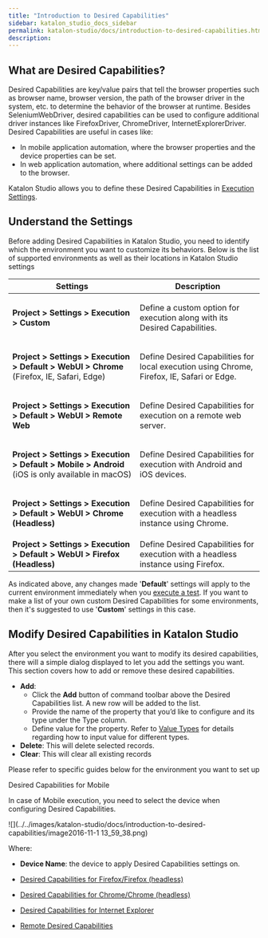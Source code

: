 ```yaml
---
title: "Introduction to Desired Capabilities" 
sidebar: katalon_studio_docs_sidebar
permalink: katalon-studio/docs/introduction-to-desired-capabilities.html 
description: 
---
```

What are Desired Capabilities?
------------------------------

Desired Capabilities are key/value pairs that tell the browser properties such as browser name, browser version, the path of the browser driver in the system, etc. to determine the behavior of the browser at runtime. Besides SeleniumWebDriver, desired capabilities can be used to configure additional driver instances like FirefoxDriver, ChromeDriver, InternetExplorerDriver. Desired Capabilities are useful in cases like:

*   In mobile application automation, where the browser properties and the device properties can be set.
*   In web application automation, where additional settings can be added to the browser.

Katalon Studio allows you to define these Desired Capabilities in [Execution Settings](https://docs.katalon.com/display/KD/Execution+Settings).

Understand the Settings
-----------------------

Before adding Desired Capabilities in Katalon Studio, you need to identify which the environment you want to customize its behaviors. Below is the list of supported environments as well as their locations in Katalon Studio settings

<table><thead><tr><th>Settings</th><th>Description</th></tr></thead><tbody><tr><td><div class="content-wrapper"><p><strong>Project &gt; Settings &gt; Execution &gt; Custom</strong></p></div></td><td><div class="content-wrapper"><p>Define a custom option for execution along with its Desired Capabilities.</p></div></td></tr><tr><td><div class="content-wrapper"><p><strong>Project &gt; Settings &gt; Execution &gt; Default &gt; WebUI &gt; Chrome</strong> (Firefox, IE, Safari, Edge)</p></div></td><td><div class="content-wrapper"><p>Define Desired Capabilities for local execution using Chrome, Firefox, IE, Safari or Edge.</p></div></td></tr><tr><td><div class="content-wrapper"><p><strong><strong>Project &gt; Settings &gt; </strong>Execution &gt; Default &gt; WebUI &gt; Remote Web</strong></p></div></td><td><div class="content-wrapper"><p>Define Desired Capabilities for execution on a remote web server.</p></div></td></tr><tr><td><div class="content-wrapper"><p><strong><strong>Project &gt; Settings &gt; </strong>Execution &gt; Default &gt; Mobile &gt; Android</strong> (iOS is only available in macOS)</p></div></td><td><div class="content-wrapper"><p>Define Desired Capabilities for execution with Android and iOS devices.</p></div></td></tr><tr><td><div class="content-wrapper"><p><strong><strong>Project &gt; Settings &gt; </strong>Execution &gt; Default &gt; WebUI &gt; Chrome (Headless)</strong></p></div></td><td><div class="content-wrapper"><p>Define Desired Capabilities for execution with a headless instance using Chrome.</p></div></td></tr><tr><td><strong><strong>Project &gt; Settings &gt; </strong>Execution &gt; Default &gt; WebUI &gt; Firefox (Headless)</strong></td><td>Define Desired Capabilities for execution with a headless instance using Firefox.</td></tr></tbody></table>

As indicated above, any changes made '**Default**' settings will apply to the current environment immediately when you [execute a test](https://docs.katalon.com/display/KD/Execute+a+Test+Case+or+a+Test+Suite#ExecuteaTestCaseoraTestSuite-ExecuteanEntireTestCaseorTestSuite). If you want to make a list of your own custom Desired Capabilities for some environments, then it's suggested to use '**Custom**' settings in this case.

Modify Desired Capabilities in Katalon Studio
---------------------------------------------

After you select the environment you want to modify its desired capabilities, there will a simple dialog displayed to let you add the settings you want. This section covers how to add or remove these desired capabilities. 

*   **Add**:
    *   Click the **Add** button of command toolbar above the Desired Capabilities list. A new row will be added to the list.
    *   Provide the name of the property that you’d like to configure and its type under the Type column.
    *   Define value for the property. Refer to [Value Types](/display/KD/Value+Types) for details regarding how to input value for different types.
*   **Delete**: This will delete selected records.
*   **Clear**: This will clear all existing records

Please refer to specific guides below for the environment you want to set up

Desired Capabilities for Mobile

In case of Mobile execution, you need to select the device when configuring Desired Capabilities.

![](../../images/katalon-studio/docs/introduction-to-desired-capabilities/image2016-11-1 13_59_38.png)

Where:

*   **Device Name**: the device to apply Desired Capabilities settings on.

*   [Desired Capabilities for Firefox/Firefox (headless)](/pages/viewpage.action?pageId=13700172)
*   [Desired Capabilities for Chrome/Chrome (headless)](/pages/viewpage.action?pageId=13700170)
*   [Desired Capabilities for Internet Explorer](/display/KD/Desired+Capabilities+for+Internet+Explorer)
*   [Remote Desired Capabilities](/display/KD/Remote+Desired+Capabilities)